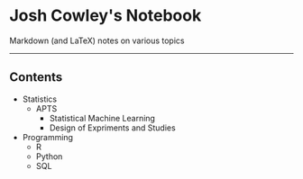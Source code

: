 # Josh Cowley's Notebook

Markdown (and LaTeX) notes on various topics

----

## Contents

- Statistics
    - APTS
        - Statistical Machine Learning
        - Design of Expriments and Studies
- Programming
    - R
    - Python
    - SQL
